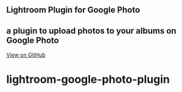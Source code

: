 <section class="page-header">
  <h1 class="project-name">Lightroom Plugin for Google Photo</h1>
  <h2 class="project-tagline">a plugin to upload photos to your albums on Google Photo</h2>
  <a href="https://github.com/stanaka/lightroom-google-photo-plugin/" class="btn">View on GitHub</a>
</section>

# lightroom-google-photo-plugin

